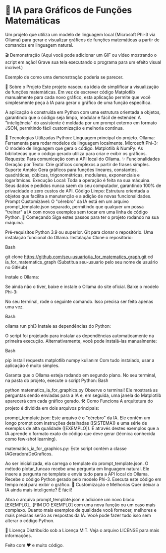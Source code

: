 # 🤖 IA para Gráficos de Funções Matemáticas
Um projeto que utiliza um modelo de linguagem local (Microsoft Phi-3 via Ollama) para gerar e visualizar gráficos de funções matemáticas a partir de comandos em linguagem natural.

🎬 Demonstração
(Aqui você pode adicionar um GIF ou vídeo mostrando o script em ação! Grave sua tela executando o programa para um efeito visual incrível.)

Exemplo de como uma demonstração poderia se parecer.

📖 Sobre o Projeto
Este projeto nasceu da ideia de simplificar a visualização de funções matemáticas. Em vez de escrever código Matplotlib manualmente para cada novo gráfico, esta aplicação permite que você simplesmente peça à IA para gerar o gráfico de uma função específica.

A aplicação é construída em Python com uma estrutura orientada a objetos, garantindo que o código seja limpo, modular e fácil de estender. A "inteligência" do assistente é moldada por um prompt externo em formato JSON, permitindo fácil customização e melhoria contínua.

🚀 Tecnologias Utilizadas
Python: Linguagem principal do projeto.
Ollama: Ferramenta para rodar modelos de linguagem localmente.
Microsoft Phi-3: O modelo de linguagem que gera o código.
Matplotlib & NumPy: As bibliotecas que o código gerado utiliza para criar e exibir os gráficos.
Requests: Para comunicação com a API local do Ollama.
✨ Funcionalidades
Geração por Texto: Crie gráficos complexos a partir de frases simples.
Suporte Amplo: Gera gráficos para funções lineares, constantes, quadráticas, cúbicas, trigonométricas, modulares, exponenciais e logarítmicas.
Execução Local: Toda a operação é feita na sua máquina. Seus dados e pedidos nunca saem do seu computador, garantindo 100% de privacidade e zero custos de API.
Código Limpo: Estrutura orientada a objetos que facilita a manutenção e a adição de novas funcionalidades.
Prompt Customizável: O "cérebro" da IA está em um arquivo prompt_template.json separado, permitindo que qualquer um possa "treinar" a IA com novos exemplos sem tocar em uma linha de código Python.
🏁 Começando
Siga estes passos para ter o projeto rodando na sua máquina.

Pré-requisitos
Python 3.9 ou superior.
Git para clonar o repositório.
Uma instalação funcional do Ollama.
Instalação
Clone o repositório:

Bash

git clone https://github.com/seu-usuario/ia_for_matematics_graph.git
cd ia_for_matematics_graph
(Substitua seu-usuario pelo seu nome de usuário no GitHub)

Instale o Ollama:

Se ainda não o tiver, baixe e instale o Ollama do site oficial.
Baixe o modelo Phi-3:

No seu terminal, rode o seguinte comando. Isso precisa ser feito apenas uma vez.
<!-- end list -->

Bash

ollama run phi3
Instale as dependências do Python:

O script foi projetado para instalar as dependências automaticamente na primeira execução. Alternativamente, você pode instalá-las manualmente:
<!-- end list -->

Bash

pip install requests matplotlib numpy
kullanım
Com tudo instalado, usar a aplicação é muito simples.

Garanta que o Ollama esteja rodando em segundo plano.
No seu terminal, na pasta do projeto, execute o script Python:
Bash

python matematics_ia_for_graphics.py
Observe o terminal! Ele mostrará as perguntas sendo enviadas para a IA e, em seguida, uma janela do Matplotlib aparecerá com cada gráfico gerado.
🛠️ Como Funciona
A arquitetura do projeto é dividida em dois arquivos principais:

prompt_template.json: Este arquivo é o "cérebro" da IA. Ele contém um longo prompt com instruções detalhadas ([SISTEMA]) e uma série de exemplos de alta qualidade ([EXEMPLO]). É através destes exemplos que a IA aprende o formato exato do código que deve gerar (técnica conhecida como few-shot learning).

matematics_ia_for_graphics.py: Este script contém a classe IAGeradoraDeGraficos.

Ao ser inicializada, ela carrega o template do prompt_template.json.
O método plotar_funcao recebe uma pergunta em linguagem natural.
Ele insere a pergunta no template e envia tudo para a API local do Ollama.
Recebe o código Python gerado pelo modelo Phi-3.
Executa este código em tempo real para exibir o gráfico.
🔧 Customização e Melhorias
Quer deixar a IA ainda mais inteligente? É fácil!

Abra o arquivo prompt_template.json e adicione um novo bloco [EXEMPLO]...[FIM DO EXEMPLO] com uma nova função ou um caso mais complexo. Quanto mais exemplos de qualidade você fornecer, melhores e mais precisas serão as respostas da IA. Você pode fazer tudo isso sem alterar o código Python.

📄 Licença
Distribuído sob a Licença MIT. Veja o arquivo LICENSE para mais informações.

Feito com ❤️ e muito código.